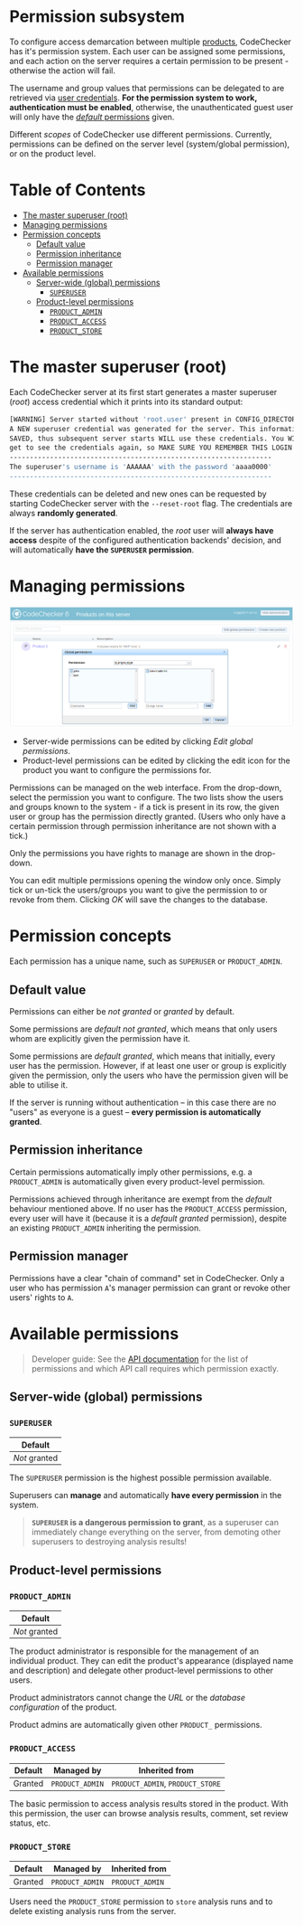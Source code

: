 Permission subsystem
====================

To configure access demarcation between multiple [products](products.md),
CodeChecker has it's permission system. Each user can be assigned some
permissions, and each action on the server requires a certain permission to be
present - otherwise the action will fail.

The username and group values that permissions can be delegated to are
retrieved via [user credentials](authentication.md). **For the permission
system to work, authentication must be enabled**, otherwise, the
unauthenticated guest user will only have the
[*default* permissions](permissions.md#default-value) given.

Different *scopes* of CodeChecker use different permissions. Currently,
permissions can be defined on the server level (system/global permission), or
on the product level.

Table of Contents
=================
* [The master superuser (root)](#the-master-superuser)
* [Managing permissions](#managing-permissions)
* [Permission concepts](#permission-concepts)
    * [Default value](#default-value)
    * [Permission inheritance](#permission-inheritance)
    * [Permission manager](#permission-manager)
* [Available permissions](#available-permissions)
    * [Server-wide (global) permissions](#global-permissions)
        * [`SUPERUSER`](#superuser)
    * [Product-level permissions](#product-level-permissions)
        * [`PRODUCT_ADMIN`](#product-admin)
        * [`PRODUCT_ACCESS`](#product-access)
        * [`PRODUCT_STORE`](#product-store)

# The master superuser (root) <a name="the-master-superuser"></a>

Each CodeChecker server at its first start generates a master superuser
(*root*) access credential which it prints into its standard output:

```sh
[WARNING] Server started without 'root.user' present in CONFIG_DIRECTORY!
A NEW superuser credential was generated for the server. This information IS
SAVED, thus subsequent server starts WILL use these credentials. You WILL NOT
get to see the credentials again, so MAKE SURE YOU REMEMBER THIS LOGIN!
-----------------------------------------------------------------
The superuser's username is 'AAAAAA' with the password 'aaaa0000'
-----------------------------------------------------------------
```

These credentials can be deleted and new ones can be requested by starting
CodeChecker server with the `--reset-root` flag. The credentials are always
**randomly generated**.

If the server has authentication enabled, the *root* user will **always have
access** despite of the configured authentication backends' decision, and
will automatically **have the `SUPERUSER` permission**.

# Managing permissions <a name="managing-permissions"></a>

![Global permission manager](images/permissions.png)

 * Server-wide permissions can be edited by clicking *Edit global permissions*.
 * Product-level permissions can be edited by clicking the edit icon for the
   product you want to configure the permissions for.

Permissions can be managed on the web interface. From the drop-down, select the
permission you want to configure. The two lists show the users and groups
known to the system - if a tick is present in its row, the given user or group
has the permission directly granted. (Users who only have a certain permission
through permission inheritance are not shown with a tick.)

Only the permissions you have rights to manage are shown in the drop-down.

You can edit multiple permissions opening the window only once. Simply tick or
un-tick the users/groups you want to give the permission to or revoke from them.
Clicking *OK* will save the changes to the database.

# Permission concepts <a name="permission-concepts"></a>

Each permission has a unique name, such as `SUPERUSER` or `PRODUCT_ADMIN`.

## Default value <a name="default-value"></a>

Permissions can either be *not granted* or *granted* by default.

Some permissions are *default not granted*, which means that only users whom
are explicitly given the permission have it.

Some permissions are *default granted*, which means that initially, every user
has the permission. However, if at least one user or group is explicitly
given the permission, only the users who have the permission given will be
able to utilise it.

If the server is running without authentication &ndash; in this case there are
no "users" as everyone is a guest &ndash; **every permission is automatically
granted**.

## Permission inheritance <a name="permission-inheritance"></a>

Certain permissions automatically imply other permissions, e.g. a
`PRODUCT_ADMIN` is automatically given every product-level permission.

Permissions achieved through inheritance are exempt from the *default*
behaviour mentioned above. If no user has the `PRODUCT_ACCESS` permission,
every user will have it (because it is a *default granted* permission), despite
an existing `PRODUCT_ADMIN` inheriting the permission.

## Permission manager <a name="permission-manager"></a>

Permissions have a clear "chain of command" set in CodeChecker. Only a user who
has permission `A`'s manager permission can grant or revoke other users' rights
to `A`.

# Available permissions <a name="available-permissions"></a>

> Developer guide: See the [API documentation](../api/README.md) for the list of
> permissions and which API call requires which permission exactly.

## Server-wide (global) permissions <a name="global-permissions"></a>

### `SUPERUSER` <a name="superuser"></a>

|    Default    |
|---------------|
| *Not* granted |

The `SUPERUSER` permission is the highest possible permission available.

Superusers can **manage** and automatically **have every permission** in the
system.

> **`SUPERUSER` is a dangerous permission to grant**, as a superuser can
> immediately change everything on the server, from demoting other superusers
> to destroying analysis results!

## Product-level permissions <a name="product-level-permissions"></a>

### `PRODUCT_ADMIN` <a name="product-admin"></a>

|    Default    |
|---------------|
| *Not* granted |

The product administrator is responsible for the management of an individual
product. They can edit the product's appearance (displayed name and
description) and delegate other product-level permissions to other users.

Product administrators cannot change the *URL* or the *database configuration*
of the product.

Product admins are automatically given other `PRODUCT_` permissions.

### `PRODUCT_ACCESS` <a name="product-access"></a>

| Default |    Managed by   |          Inherited from          |
|---------|-----------------|----------------------------------|
| Granted | `PRODUCT_ADMIN` | `PRODUCT_ADMIN`, `PRODUCT_STORE` |


The basic permission to access analysis results stored in the product. With
this permission, the user can browse analysis results, comment, set review
status, etc.

### `PRODUCT_STORE` <a name="product-store"></a>

| Default |    Managed by   | Inherited from  |
|---------|-----------------|-----------------|
| Granted | `PRODUCT_ADMIN` | `PRODUCT_ADMIN` |

Users need the `PRODUCT_STORE` permission to `store` analysis runs and to
delete existing analysis runs from the server.
